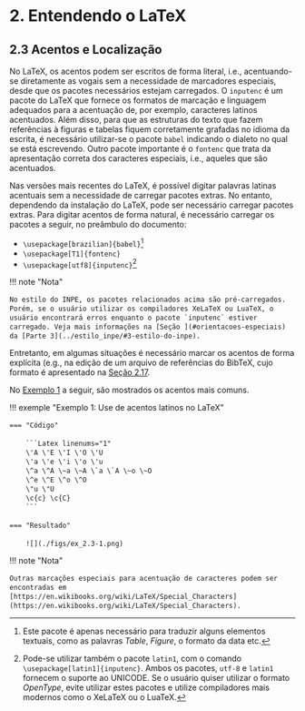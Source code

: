# 2. Entendendo o LaTeX

## 2.3 Acentos e Localização

No LaTeX, os acentos podem ser escritos de forma literal, i.e., acentuando-se diretamente as vogais sem a necessidade de marcadores especiais, desde que os pacotes necessários estejam carregados. O `inputenc` é um pacote do LaTeX que fornece os formatos de marcação e linguagem adequados para a acentuação de, por exemplo, caracteres latinos acentuados. Além disso, para que as estruturas do texto que fazem referências à figuras e tabelas fiquem corretamente grafadas no idioma da escrita, é necessário utilizar-se o pacote `babel` indicando o dialeto no qual se está escrevendo. Outro pacote importante é o `fontenc` que trata da apresentação correta dos caracteres especiais, i.e., aqueles que são acentuados.

Nas versões mais recentes do LaTeX, é possível digitar palavras latinas acentuais sem a necessidade de carregar pacotes extras. No entanto, dependendo da instalação do LaTeX, pode ser necessário carregar pacotes extras.  Para digitar acentos de forma natural, é necessário carregar os pacotes a seguir, no preâmbulo do documento:

* `\usepackage[brazilian]{babel}`[^3]
* `\usepackage[T1]{fontenc}`
* `\usepackage[utf8]{inputenc}`[^4]

[^3]: Este pacote é apenas necessário para traduzir alguns elementos textuais, como as palavras *Table*, *Figure*, o formato da data etc.
[^4]: Pode-se utilizar também o pacote `latin1`, com o comando `\usepackage[latin1]{inputenc}`. Ambos os pacotes, `utf-8` e `latin1` fornecem o suporte ao UNICODE. Se o usuário quiser utilizar o formato *OpenType*, evite utilizar estes pacotes e utilize compiladores mais modernos como o XeLaTeX ou o LuaTeX.

!!! note "Nota"

    No estilo do INPE, os pacotes relacionados acima são pré-carregados. Porém, se o usuário utilizar os compiladores XeLaTeX ou LuaTeX, o usuário encontrará erros enquanto o pacote `inputenc` estiver carregado. Veja mais informações na [Seção ](#orientacoes-especiais) da [Parte 3](../estilo_inpe/#3-estilo-do-inpe).

Entretanto, em algumas situações é necessário marcar os acentos de forma explícita (e.g., na edição de um arquivo de referências do BibTeX, cujo formato é apresentado na [Seção 2.17](../citacoes_referencias/#217-citacoes-e-referencias).

No [Exemplo 1](#exe_acentos) a seguir, são mostrados os acentos mais comuns.

!!! exemple "<a id="exe_acentos"></a>Exemplo 1: Use de acentos latinos no LaTeX"

    === "Código"

        ```Latex linenums="1"
        \'A \'E \'I \'O \'U
        \'a \'e \'i \'o \'u
        \^a \^A \~a \~A \`a \`A \~o \~O
        \^e \^E \^o \^O
        \"u \"U
        \c{c} \c{C}
        ```

    === "Resultado"

        ![](./figs/ex_2.3-1.png)

!!! note "Nota"

    Outras marcações especiais para acentuação de caracteres podem ser encontradas em [https://en.wikibooks.org/wiki/LaTeX/Special_Characters](https://en.wikibooks.org/wiki/LaTeX/Special_Characters).